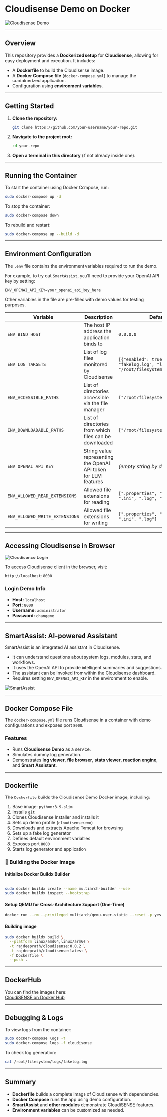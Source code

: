 # Cloudisense Demo on Docker

![Cloudisense Demo](assets/dashboard.png)

---

## Overview

This repository provides a **Dockerized setup** for **Cloudisense**, allowing for easy deployment and execution. It includes:

- A **Dockerfile** to build the Cloudisense image.
- A **Docker Compose file** (`docker-compose.yml`) to manage the containerized application.
- Configuration using **environment variables**.

---

## Getting Started

1. **Clone the repository:**
   ```bash
   git clone https://github.com/your-username/your-repo.git
   ```

2. **Navigate to the project root:**
   ```bash
   cd your-repo
   ```

3. **Open a terminal in this directory** (if not already inside one).

---

## Running the Container

To start the container using Docker Compose, run:

```bash
sudo docker-compose up -d
```

To stop the container:

```bash
sudo docker-compose down
```

To rebuild and restart:

```bash
sudo docker-compose up --build -d
```

---

## Environment Configuration

The `.env` file contains the environment variables required to run the demo.

For example, to try out `SmartAssist`, you’ll need to provide your OpenAI API key by setting:

```env
ENV_OPENAI_API_KEY=your_openai_api_key_here
```

Other variables in the file are pre-filled with demo values for testing purposes.

| **Variable**                    | **Description**                                                                 | **Default Value**                                                                                          |
|--------------------------------|---------------------------------------------------------------------------------|-------------------------------------------------------------------------------------------------------------|
| `ENV_BIND_HOST`                | The host IP address the application binds to                                   | `0.0.0.0`                                                                                                   |
| `ENV_LOG_TARGETS`              | List of log files monitored by Cloudisense                                     | `[{"enabled": true, "name": "fakelog.log", "log_file_path": "/root/filesystem/logs/fakelog.log"}]`         |
| `ENV_ACCESSIBLE_PATHS`         | List of directories accessible via the file manager                            | `["/root/filesystem"]`                                                                                      |
| `ENV_DOWNLOADABLE_PATHS`       | List of directories from which files can be downloaded                         | `["/root/filesystem"]`                                                                                      |
| `ENV_OPENAI_API_KEY`           | String value representing the OpenAI API token for LLM features                | *(empty string by default)*                                                                                |
| `ENV_ALLOWED_READ_EXTENSIONS`  | Allowed file extensions for reading                                            | `[".properties", ".xml", ".txt", ".ini", ".log", ".sh", ".bat"]`                                            |
| `ENV_ALLOWED_WRITE_EXTENSIONS` | Allowed file extensions for writing                                            | `[".properties", ".xml", ".txt", ".ini", ".log"]`                                                           |

---

## Accessing Cloudisense in Browser

![Cloudisense Login](assets/login.png)

To access Cloudisense client in the browser, visit:

```
http://localhost:8000
```

### Login Demo Info

- **Host:** `localhost`
- **Port:** `8000`
- **Username:** `administrator`
- **Password:** `changeme`

---

## SmartAssist: AI-powered Assistant

SmartAssist is an integrated AI assistant in Cloudisense.

- It can understand questions about system logs, modules, stats, and workflows.
- It uses the OpenAI API to provide intelligent summaries and suggestions.
- The assistant can be invoked from within the Cloudisense dashboard.
- Requires setting `ENV_OPENAI_API_KEY` in the environment to enable.

![SmartAssist](assets/smartassist.png)

---

## Docker Compose File

The `docker-compose.yml` file runs Cloudisense in a container with demo configurations and exposes port `8000`.

### Features

- Runs **Cloudisense Demo** as a service.
- Simulates dummy log generation.
- Demonstrates **log viewer**, **file browser**, **stats viewer**, **reaction engine**, and **Smart Assistant**.

---

## Dockerfile

The `Dockerfile` builds the Cloudisense Demo Docker image, including:

1. Base image: `python:3.9-slim`
2. Installs `git`
3. Clones Cloudisense Installer and installs it
4. Sets up demo profile (`cloudisensedemo`)
5. Downloads and extracts Apache Tomcat for browsing
6. Sets up a fake log generator
7. Defines default environment variables
8. Exposes port `8000`
9. Starts log generator and application

### 🔨 Building the Docker Image

#### Initialize Docker Buildx Builder

```bash

sudo docker buildx create --name multiarch-builder --use
sudo docker buildx inspect --bootstrap

```

#### Setup QEMU for Cross-Architecture Support (One-Time)

```bash
docker run --rm --privileged multiarch/qemu-user-static --reset -p yes
```

#### Building image

```bash
sudo docker buildx build \
  --platform linux/amd64,linux/arm64 \
  -t rajdeeprath/cloudisense:0.0.2 \
  -t rajdeeprath/cloudisense:latest \
  -f Dockerfile \
  --push .
```

---

## DockerHub

You can find the images here:  
[CloudiSENSE on Docker Hub](https://hub.docker.com/repository/docker/rajdeeprath/cloudisense/general)

---

## Debugging & Logs

To view logs from the container:

```bash
sudo docker-compose logs -f
sudo docker-compose logs -f cloudisense
```

To check log generation:

```bash
cat /root/filesystem/logs/fakelog.log
```

---

## Summary

- **Dockerfile** builds a complete image of Cloudisense with dependencies.
- **Docker Compose** runs the app using demo configuration.
- **SmartAssist** and **other modules** demonstrate CloudiSENSE features.
- **Environment variables** can be customized as needed.

